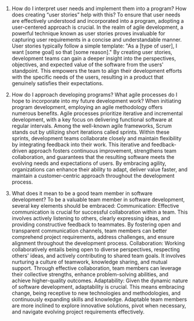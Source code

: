 1) How do I interpret user needs and implement them into a program? How does creating “user stories” help with this?
To ensure that user needs are effectively understood and incorporated into a program, adopting a user-centered approach is crucial. In the realm of agile development, a powerful technique known as user stories proves invaluable for capturing user requirements in a concise and understandable manner. User stories typically follow a simple template: "As a [type of user], I want [some goal] so that [some reason]." By creating user stories, development teams can gain a deeper insight into the perspectives, objectives, and expected value of the software from the users' standpoint. This empowers the team to align their development efforts with the specific needs of the users, resulting in a product that genuinely satisfies their expectations.

2) How do I approach developing programs? What agile processes do I hope to incorporate into my future development work?
When initiating program development, employing an agile methodology offers numerous benefits. Agile processes prioritize iterative and incremental development, with a key focus on delivering functional software at regular intervals. Among the well-known agile frameworks, Scrum stands out by utilizing short iterations called sprints. Within these sprints, development teams collaborate closely and maintain flexibility by integrating feedback into their work. This iterative and feedback-driven approach fosters continuous improvement, strengthens team collaboration, and guarantees that the resulting software meets the evolving needs and expectations of users. By embracing agility, organizations can enhance their ability to adapt, deliver value faster, and maintain a customer-centric approach throughout the development process.

3) What does it mean to be a good team member in software development?
To be a valuable team member in software development, several key elements should be embraced:
Communication: Effective communication is crucial for successful collaboration within a team. This involves actively listening to others, clearly expressing ideas, and providing constructive feedback to teammates. By fostering open and transparent communication channels, team members can better comprehend project requirements, address challenges, and ensure alignment throughout the development process.
Collaboration: Working collaboratively entails being open to diverse perspectives, respecting others' ideas, and actively contributing to shared team goals. It involves nurturing a culture of teamwork, knowledge sharing, and mutual support. Through effective collaboration, team members can leverage their collective strengths, enhance problem-solving abilities, and achieve higher-quality outcomes.
Adaptability: Given the dynamic nature of software development, adaptability is crucial. This means embracing change, being receptive to new technologies and methodologies, and continuously expanding skills and knowledge. Adaptable team members are more inclined to explore innovative solutions, pivot when necessary, and navigate evolving project requirements effectively.



